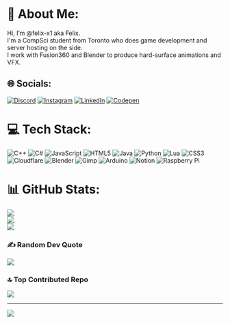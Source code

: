 # 💫 About Me:
Hi, I’m @felix-x1 aka Felix. <br>I'm a CompSci student from Toronto who does game development and server hosting on the side. <br>I work with Fusion360 and Blender to produce hard-surface animations and VFX.


## 🌐 Socials:
[![Discord](https://img.shields.io/badge/Discord-%237289DA.svg?logo=discord&logoColor=white)](https://discord.gg/felix.jar) [![Instagram](https://img.shields.io/badge/Instagram-%23E4405F.svg?logo=Instagram&logoColor=white)](https://instagram.com/Felix.zip2) [![LinkedIn](https://img.shields.io/badge/LinkedIn-%230077B5.svg?logo=linkedin&logoColor=white)](https://linkedin.com/in/FelixCarrillo) [![Codepen](https://img.shields.io/badge/Codepen-000000?style=for-the-badge&logo=codepen&logoColor=white)](https://codepen.io/felix-x1) 

# 💻 Tech Stack:
![C++](https://img.shields.io/badge/c++-%2300599C.svg?style=for-the-badge&logo=c%2B%2B&logoColor=white) ![C#](https://img.shields.io/badge/c%23-%23239120.svg?style=for-the-badge&logo=csharp&logoColor=white) ![JavaScript](https://img.shields.io/badge/javascript-%23323330.svg?style=for-the-badge&logo=javascript&logoColor=%23F7DF1E) ![HTML5](https://img.shields.io/badge/html5-%23E34F26.svg?style=for-the-badge&logo=html5&logoColor=white) ![Java](https://img.shields.io/badge/java-%23ED8B00.svg?style=for-the-badge&logo=openjdk&logoColor=white) ![Python](https://img.shields.io/badge/python-3670A0?style=for-the-badge&logo=python&logoColor=ffdd54) ![Lua](https://img.shields.io/badge/lua-%232C2D72.svg?style=for-the-badge&logo=lua&logoColor=white) ![CSS3](https://img.shields.io/badge/css3-%231572B6.svg?style=for-the-badge&logo=css3&logoColor=white) ![Cloudflare](https://img.shields.io/badge/Cloudflare-F38020?style=for-the-badge&logo=Cloudflare&logoColor=white) ![Blender](https://img.shields.io/badge/blender-%23F5792A.svg?style=for-the-badge&logo=blender&logoColor=white) ![Gimp](https://img.shields.io/badge/Gimp-657D8B?style=for-the-badge&logo=gimp&logoColor=FFFFFF) ![Arduino](https://img.shields.io/badge/-Arduino-00979D?style=for-the-badge&logo=Arduino&logoColor=white) ![Notion](https://img.shields.io/badge/Notion-%23000000.svg?style=for-the-badge&logo=notion&logoColor=white) ![Raspberry Pi](https://img.shields.io/badge/-RaspberryPi-C51A4A?style=for-the-badge&logo=Raspberry-Pi)
# 📊 GitHub Stats:
![](https://github-readme-stats.vercel.app/api?username=felix-x1&theme=dark&hide_border=true&include_all_commits=false&count_private=false)<br/>
![](https://github-readme-streak-stats.herokuapp.com/?user=felix-x1&theme=dark&hide_border=true)<br/>
![](https://github-readme-stats.vercel.app/api/top-langs/?username=felix-x1&theme=dark&hide_border=true&include_all_commits=false&count_private=false&layout=compact)

### ✍️ Random Dev Quote
![](https://quotes-github-readme.vercel.app/api?type=horizontal&theme=dark)

### 🔝 Top Contributed Repo
![](https://github-contributor-stats.vercel.app/api?username=felix-x1&limit=5&theme=dark&combine_all_yearly_contributions=true)

---
[![](https://visitcount.itsvg.in/api?id=felix-x1&icon=0&color=0)](https://visitcount.itsvg.in)

<!-- Proudly created with GPRM ( https://gprm.itsvg.in ) -->
